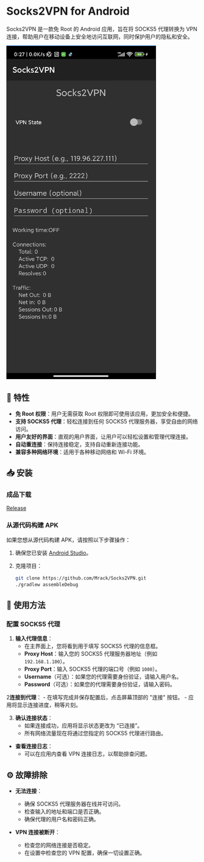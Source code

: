 # Socks2VPN for Android

Socks2VPN 是一款免 Root 的 Android 应用，旨在将 SOCKS5 代理转换为 VPN 连接，帮助用户在移动设备上安全地访问互联网，同时保护用户的隐私和安全。

![image text](img/1.png)

## 🚀 特性

- **免 Root 权限**：用户无需获取 Root 权限即可使用该应用，更加安全和便捷。
- **支持 SOCKS5 代理**：轻松连接到任何 SOCKS5 代理服务器，享受自由的网络访问。
- **用户友好的界面**：直观的用户界面，让用户可以轻松设置和管理代理连接。
- **自动重连接**：保持连接稳定，支持自动重新连接功能。
- **兼容多种网络环境**：适用于各种移动网络和 Wi-Fi 环境。

## 📥 安装
### 成品下载

[Release](https://github.com/Mrack/Socks2VPN/releases)


### 从源代码构建 APK

如果您想从源代码构建 APK，请按照以下步骤操作：

1. 确保您已安装 [Android Studio](https://developer.android.com/studio)。
2. 克隆项目：

   ```bash
   git clone https://github.com/Mrack/Socks2VPN.git
   ./gradlew assembleDebug
   ```


## 📖 使用方法

### 配置 SOCKS5 代理

1. **输入代理信息**：
    - 在主界面上，您将看到用于填写 SOCKS5 代理的信息框。
    - **Proxy Host**：输入您的 SOCKS5 代理服务器地址（例如 `192.168.1.100`）。
    - **Proxy Port**：输入 SOCKS5 代理的端口号（例如 `1080`）。
    - **Username**（可选）：如果您的代理需要身份验证，请输入用户名。
    - **Password**（可选）：如果您的代理需要身份验证，请输入密码。

2**连接到代理**：
    - 在填写完成并保存配置后，点击屏幕顶部的 "连接" 按钮。
    - 应用将显示连接进度，稍等片刻。

3. **确认连接状态**：
    - 如果连接成功，应用将显示状态更改为 “已连接”。
    - 所有网络流量现在将通过您指定的 SOCKS5 代理进行路由。


- **查看连接日志**：
    - 可以在应用内查看 VPN 连接日志，以帮助排查问题。

## ⚙️ 故障排除

- **无法连接**：
    - 确保 SOCKS5 代理服务器在线并可访问。
    - 检查输入的地址和端口是否正确。
    - 确保代理的用户名和密码正确。

- **VPN 连接被断开**：
    - 检查您的网络连接是否稳定。
    - 在设置中检查您的 VPN 配置，确保一切设置正确。
